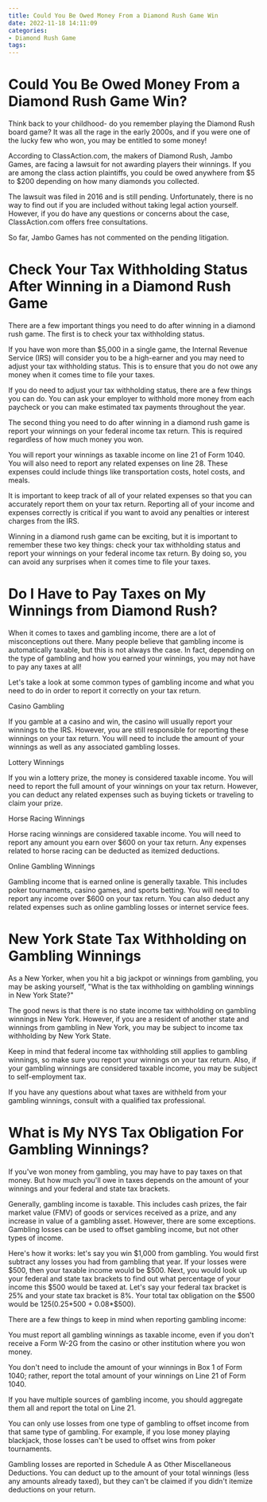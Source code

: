 ```yaml
---
title: Could You Be Owed Money From a Diamond Rush Game Win
date: 2022-11-18 14:11:09
categories:
- Diamond Rush Game
tags:
---
```



#  Could You Be Owed Money From a Diamond Rush Game Win?

Think back to your childhood- do you remember playing the Diamond Rush board game? It was all the rage in the early 2000s, and if you were one of the lucky few who won, you may be entitled to some money!

According to ClassAction.com, the makers of Diamond Rush, Jambo Games, are facing a lawsuit for not awarding players their winnings. If you are among the class action plaintiffs, you could be owed anywhere from $5 to $200 depending on how many diamonds you collected.

The lawsuit was filed in 2016 and is still pending. Unfortunately, there is no way to find out if you are included without taking legal action yourself. However, if you do have any questions or concerns about the case, ClassAction.com offers free consultations.

So far, Jambo Games has not commented on the pending litigation.

#  Check Your Tax Withholding Status After Winning in a Diamond Rush Game 

There are a few important things you need to do after winning in a diamond rush game. The first is to check your tax withholding status.

If you have won more than $5,000 in a single game, the Internal Revenue Service (IRS) will consider you to be a high-earner and you may need to adjust your tax withholding status. This is to ensure that you do not owe any money when it comes time to file your taxes.

If you do need to adjust your tax withholding status, there are a few things you can do. You can ask your employer to withhold more money from each paycheck or you can make estimated tax payments throughout the year.

The second thing you need to do after winning in a diamond rush game is report your winnings on your federal income tax return. This is required regardless of how much money you won.

You will report your winnings as taxable income on line 21 of Form 1040. You will also need to report any related expenses on line 28. These expenses could include things like transportation costs, hotel costs, and meals.

It is important to keep track of all of your related expenses so that you can accurately report them on your tax return. Reporting all of your income and expenses correctly is critical if you want to avoid any penalties or interest charges from the IRS.

Winning in a diamond rush game can be exciting, but it is important to remember these two key things: check your tax withholding status and report your winnings on your federal income tax return. By doing so, you can avoid any surprises when it comes time to file your taxes.

#  Do I Have to Pay Taxes on My Winnings from Diamond Rush? 

When it comes to taxes and gambling income, there are a lot of misconceptions out there. Many people believe that gambling income is automatically taxable, but this is not always the case. In fact, depending on the type of gambling and how you earned your winnings, you may not have to pay any taxes at all!

Let's take a look at some common types of gambling income and what you need to do in order to report it correctly on your tax return.

Casino Gambling

If you gamble at a casino and win, the casino will usually report your winnings to the IRS. However, you are still responsible for reporting these winnings on your tax return. You will need to include the amount of your winnings as well as any associated gambling losses.

Lottery Winnings

If you win a lottery prize, the money is considered taxable income. You will need to report the full amount of your winnings on your tax return. However, you can deduct any related expenses such as buying tickets or traveling to claim your prize.

Horse Racing Winnings

Horse racing winnings are considered taxable income. You will need to report any amount you earn over $600 on your tax return. Any expenses related to horse racing can be deducted as itemized deductions.

Online Gambling Winnings

Gambling income that is earned online is generally taxable. This includes poker tournaments, casino games, and sports betting. You will need to report any income over $600 on your tax return. You can also deduct any related expenses such as online gambling losses or internet service fees.

#  New York State Tax Withholding on Gambling Winnings 

As a New Yorker, when you hit a big jackpot or winnings from gambling, you may be asking yourself, "What is the tax withholding on gambling winnings in New York State?" 

The good news is that there is no state income tax withholding on gambling winnings in New York. However, if you are a resident of another state and winnings from gambling in New York, you may be subject to income tax withholding by New York State. 

Keep in mind that federal income tax withholding still applies to gambling winnings, so make sure you report your winnings on your tax return. Also, if your gambling winnings are considered taxable income, you may be subject to self-employment tax. 

If you have any questions about what taxes are withheld from your gambling winnings, consult with a qualified tax professional.

#  What is My NYS Tax Obligation For Gambling Winnings?

If you've won money from gambling, you may have to pay taxes on that money. But how much you'll owe in taxes depends on the amount of your winnings and your federal and state tax brackets.

Generally, gambling income is taxable. This includes cash prizes, the fair market value (FMV) of goods or services received as a prize, and any increase in value of a gambling asset. However, there are some exceptions. Gambling losses can be used to offset gambling income, but not other types of income.

Here's how it works: let's say you win $1,000 from gambling. You would first subtract any losses you had from gambling that year. If your losses were $500, then your taxable income would be $500. Next, you would look up your federal and state tax brackets to find out what percentage of your income this $500 would be taxed at. Let's say your federal tax bracket is 25% and your state tax bracket is 8%. Your total tax obligation on the $500 would be $125 (0.25*$500 + 0.08*$500).

There are a few things to keep in mind when reporting gambling income:

You must report all gambling winnings as taxable income, even if you don't receive a Form W-2G from the casino or other institution where you won money.

You don't need to include the amount of your winnings in Box 1 of Form 1040; rather, report the total amount of your winnings on Line 21 of Form 1040.

If you have multiple sources of gambling income, you should aggregate them all and report the total on Line 21.

You can only use losses from one type of gambling to offset income from that same type of gambling. For example, if you lose money playing blackjack, those losses can't be used to offset wins from poker tournaments.

Gambling losses are reported in Schedule A as Other Miscellaneous Deductions. You can deduct up to the amount of your total winnings (less any amounts already taxed), but they can't be claimed if you didn't itemize deductions on your return.